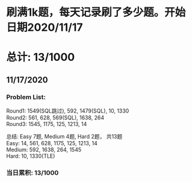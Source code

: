 # 刷满1k题，每天记录刷了多少题。开始日期2020/11/17
# 总计: 13/1000

## 11/17/2020
### Problem List: 

Round1: 1549(SQL跳过), 592, 1479(SQL), 10, 1330<br>
Round2: 561, 628, 569(SQL), 1638, 264<br>
Round3: 1545, 1175, 125, 1213, 14<br>


总结: 
Easy 7题, Medium 4题, Hard 2题， 共13题<br>
Easy: 14, 561, 628, 1175, 125, 1213, 14<br>
Medium: 592, 1638, 264, 1545<br>
Hard: 10, 1330(TLE)<br>

### 当日累积: 13/1000<br>